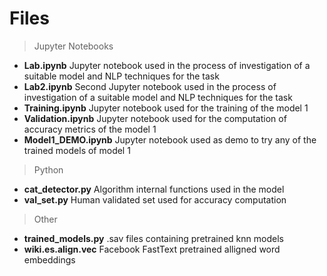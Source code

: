 
# Files

 > Jupyter Notebooks

- **Lab.ipynb** Jupyter notebook used in the process of investigation of a suitable model and NLP techniques for the task
- **Lab2.ipynb** Second Jupyter notebook used in the process of investigation of a suitable model and NLP techniques for the task
- **Training.ipynb**  Jupyter notebook used for the training of the model 1
- **Validation.ipynb** Jupyter notebook used for the computation of accuracy metrics of the model 1
- **Model1_DEMO.ipynb** Jupyter notebook used as demo to try any of the trained models of model 1

 > Python

- **cat_detector.py** Algorithm internal functions used in the model
- **val_set.py** Human validated set used for accuracy computation

 > Other

- **trained_models.py** .sav files containing pretrained knn models
- **wiki.es.align.vec** Facebook FastText pretrained alligned word embeddings